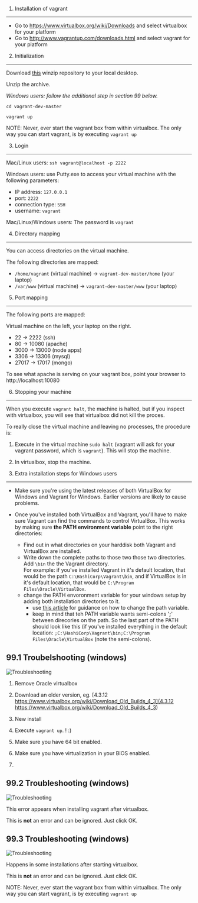 1. Installation of vagrant
-----------------------
- Go to https://www.virtualbox.org/wiki/Downloads and select virtualbox for your platform
- Go to http://www.vagrantup.com/downloads.html and select vagrant for your platform


2. Initialization
--------------
Download [this](https://github.com/theotheu/vagrant-dev/archive/master.zip) winzip repository to your local desktop.


Unzip the archive.

_Windows users: follow the additional step in section 99 below._

`cd vagrant-dev-master`

`vagrant up`


NOTE: Never, ever start the vagrant box from within virtualbox. The only way you can start vagrant, is by executing ```vagrant up```



3. Login
-----
Mac/Linux users: `ssh vagrant@localhost -p 2222`

Windows users: use Putty.exe to access your virtual machine with the following
parameters:
   - IP address: `127.0.0.1`
   - port: `2222`
   - connection type: `SSH`
   - username: `vagrant`

Mac/Linux/Windows users: The password is `vagrant`


4. Directory mapping
-----------------
You can access directories on the virtual machine.

The following directories are mapped:

- ```/home/vagrant``` (virtual machine) -> ```vagrant-dev-master/home``` (your laptop)
- ```/var/www``` (virtual machine) ->  ```vagrant-dev-master/www``` (your laptop)


5. Port mapping
------------
The following ports are mapped:

Virtual machine on the left, your laptop on the right.

- 22 -> 2222 (ssh)
- 80 -> 10080 (apache)
- 3000 -> 13000 (node apps)
- 3306 -> 13306 (mysql)
- 27017 -> 17017 (mongo)

To see what apache is serving on your vagrant box, point your browser to http://localhost:10080


6. Stopping your machine
---------------------
When you execute `vagrant halt`, the machine is halted, but if you inspect with virtualbox, you will see that virtualbox did not kill the proces.

To really close the virtual machine and leaving no processes, the procedure is:

1. Execute in the virtual machine `sudo halt` (vagrant will ask for your vagrant password, which is `vagrant`). This will stop the machine.
2. In virtualbox, stop the machine.


99. Extra installation steps for Windows users
-------
-  Make sure you're using the latest releases of both VirtualBox for Windows and
   Vagrant for Windows. Earlier versions are likely to cause problems.

-  Once you've installed both VirtualBox and Vagrant, you'll have to make sure Vagrant
   can find the commands to control VirtualBox. This works by making sure **the PATH
   environment variable** point to the right directories:
   -  Find out in what directories on your harddisk both Vagrant and VirtualBox are installed.
   -  Write down the complete paths to those two those two directories. Add `\bin` the the Vagrant directory.<br> For example: if you've
      installed Vagrant in it's default location, that would be the path `C:\HashiCorp\Vagrant\bin`, and if VirtualBox is in it's default location, that would be
      `C:\Program Files\Oracle\VirtualBox`.
   -  change the PATH envoronment variable for your windows setup by adding both installation directories
      to it.
      -  use [this article](http://computertutorialsonline.com/change-path-environment-variable-in-windows-8)
         for guidance on how to change the path variable.
      -  keep in mind that teh PATH variable wants semi-colons '**;**' between direcories on the path. So the
         last part of the PATH should look like this (if you've installed everything in the default location:
         `;C:\HashiCorp\Vagrant\bin;C:\Program Files\Oracle\VirtualBox` (note the semi-colons).


99.1 Troubelshooting (windows)
--------

![Troubleshooting](http://i.imgur.com/reeoD1D.png)

1. Remove Oracle virtualbox
2. Download an older version, eg. [4.3.12 https://www.virtualbox.org/wiki/Download_Old_Builds_4_3](4.3.12 https://www.virtualbox.org/wiki/Download_Old_Builds_4_3)
3. New install 
4. Execute ```vagrant up```. ! :)


1. Make sure you have 64 bit enabled.
2. Make sure you have virtualization in your BIOS enabled.
3. 


99.2 Troubleshooting (windows)
----------

![Troubleshooting](http://i.imgur.com/R77oCWZ.png)

This error appears when installing vagrant after virtualbox.

This is **not** an error and can be ignored. Just click OK.

99.3 Troubleshooting (windows)
----------

![Troubleshooting](http://i.imgur.com/pxgkMqE.png)

Happens in some installations after starting virtualbox.

This is **not** an error and can be ignored. Just click OK.

NOTE: Never, ever start the vagrant box from within virtualbox. The only way you can start vagrant, is by executing ```vagrant up```

















